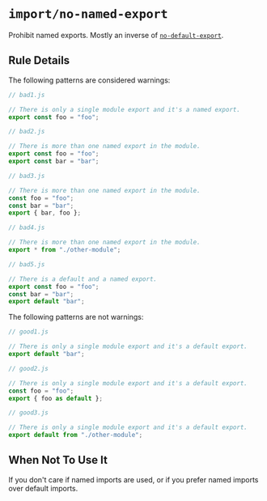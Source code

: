 # `import/no-named-export`

Prohibit named exports. Mostly an inverse of [`no-default-export`].

[`no-default-export`]: ./no-default-export.md

## Rule Details

The following patterns are considered warnings:

```javascript
// bad1.js

// There is only a single module export and it's a named export.
export const foo = "foo";
```

```javascript
// bad2.js

// There is more than one named export in the module.
export const foo = "foo";
export const bar = "bar";
```

```javascript
// bad3.js

// There is more than one named export in the module.
const foo = "foo";
const bar = "bar";
export { bar, foo };
```

```javascript
// bad4.js

// There is more than one named export in the module.
export * from "./other-module";
```

```javascript
// bad5.js

// There is a default and a named export.
export const foo = "foo";
const bar = "bar";
export default "bar";
```

The following patterns are not warnings:

```javascript
// good1.js

// There is only a single module export and it's a default export.
export default "bar";
```

```javascript
// good2.js

// There is only a single module export and it's a default export.
const foo = "foo";
export { foo as default };
```

```javascript
// good3.js

// There is only a single module export and it's a default export.
export default from "./other-module";
```

## When Not To Use It

If you don't care if named imports are used, or if you prefer named imports over
default imports.
